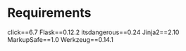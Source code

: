# Requirements #

click==6.7
Flask==0.12.2
itsdangerous==0.24
Jinja2==2.10
MarkupSafe==1.0
Werkzeug==0.14.1
